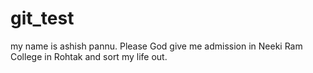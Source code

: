 # git_test
my name is ashish pannu. Please God give me admission in Neeki Ram College in Rohtak and sort my life out.